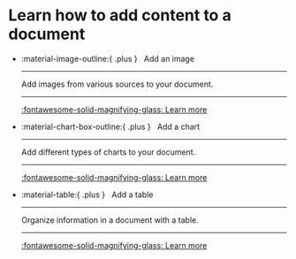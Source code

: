 # Learn how to add content to a document

<div class="grid cards" markdown>

- :material-image-outline:{ .plus }&nbsp;&nbsp;&nbsp;Add an image

    ---
    Add images from various sources to your document.
    
    ---

    [:fontawesome-solid-magnifying-glass: Learn more](add_image.md)


- :material-chart-box-outline:{ .plus }&nbsp;&nbsp;&nbsp;Add a chart

    ---

    Add different types of charts to your document.
    
    ---


    [:fontawesome-solid-magnifying-glass: Learn more](add_chart.md)

- :material-table:{ .plus }&nbsp;&nbsp;&nbsp;Add a table

    ---

    Organize information in a document with a table.

    ---

    [:fontawesome-solid-magnifying-glass: Learn more](add_table.md)

</div>
